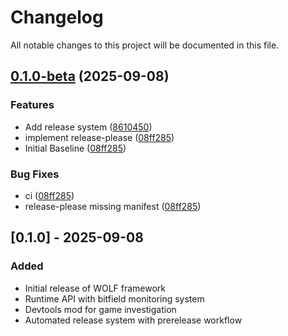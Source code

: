 # Changelog

All notable changes to this project will be documented in this file.

## [0.1.0-beta](https://github.com/Axertin/wolf/compare/wolf-v0.0.1...wolf-v0.1.0-beta) (2025-09-08)


### Features

* Add release system ([8610450](https://github.com/Axertin/wolf/commit/861045080e8a8ef8139cc8db4bd5347d9dc16bfc))
* implement release-please ([08ff285](https://github.com/Axertin/wolf/commit/08ff2851a1b9bc0e54c11b28ba95491ba827eef1))
* Initial Baseline ([08ff285](https://github.com/Axertin/wolf/commit/08ff2851a1b9bc0e54c11b28ba95491ba827eef1))


### Bug Fixes

* ci ([08ff285](https://github.com/Axertin/wolf/commit/08ff2851a1b9bc0e54c11b28ba95491ba827eef1))
* release-please missing manifest ([08ff285](https://github.com/Axertin/wolf/commit/08ff2851a1b9bc0e54c11b28ba95491ba827eef1))

## [0.1.0] - 2025-09-08

### Added
- Initial release of WOLF framework
- Runtime API with bitfield monitoring system
- Devtools mod for game investigation
- Automated release system with prerelease workflow
